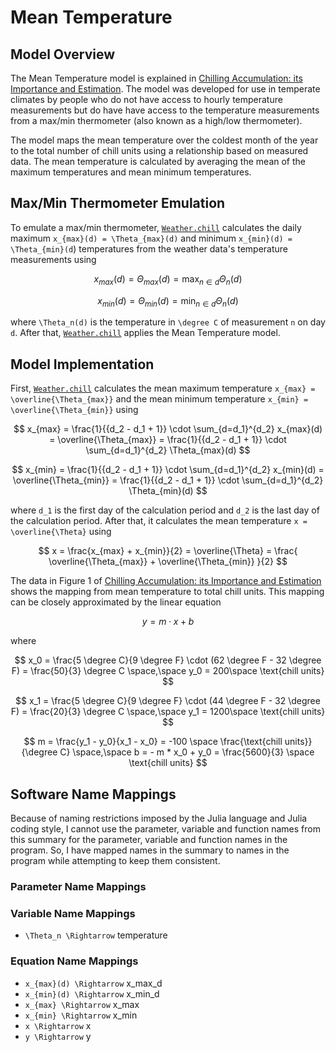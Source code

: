 # Mean Temperature

## Model Overview

The Mean Temperature model is explained in [Chilling Accumulation: its Importance and Estimation](https://aggie-horticulture.tamu.edu/stonefruit/chillacc.html). The model was developed for use in temperate climates by people who do not have access to hourly temperature measurements but do have have access to the temperature measurements from a max/min thermometer (also known as a high/low thermometer).

The model maps the mean temperature over the coldest month of the year to the total number of chill units using a relationship based on measured data. The mean temperature is calculated by averaging the mean of the maximum temperatures and mean minimum temperatures.

## Max/Min Thermometer Emulation

To emulate a max/min thermometer, [`Weather.chill`](@ref) calculates the daily maximum ``x_{max}(d) = \Theta_{max}(d)`` and minimum ``x_{min}(d) = \Theta_{min}(d``) temperatures from the weather data's temperature measurements using

```math

x_{max}(d) = \Theta_{max}(d)
=
\max_{n \in d} \Theta_n(d)

```

```math

x_{min}(d) = \Theta_{min}(d)
=
\min_{n \in d} \Theta_n(d)

```

where ``\Theta_n(d)`` is the temperature in ``\degree C`` of measurement ``n`` on day ``d``. After that, [`Weather.chill`](@ref) applies the Mean Temperature model.

## Model Implementation

First, [`Weather.chill`](@ref) calculates the mean maximum temperature ``x_{max} = \overline{\Theta_{max}}`` and the mean minimum temperature ``x_{min} = \overline{\Theta_{min}}`` using

```math

x_{max} =
\frac{1}{{d_2 - d_1 + 1}}
\cdot
\sum_{d=d_1}^{d_2}
x_{max}(d)
=
\overline{\Theta_{max}} = 
\frac{1}{{d_2 - d_1 + 1}}
\cdot
\sum_{d=d_1}^{d_2}
\Theta_{max}(d)

```

```math

x_{min} =
\frac{1}{{d_2 - d_1 + 1}}
\cdot
\sum_{d=d_1}^{d_2}
x_{min}(d)
=
\overline{\Theta_{min}} = 
\frac{1}{{d_2 - d_1 + 1}}
\cdot
\sum_{d=d_1}^{d_2}
\Theta_{min}(d)

```

where ``d_1`` is the first day of the calculation period and ``d_2`` is the last day of the calculation period. After that, it calculates the mean temperature ``x = \overline{\Theta}`` using

```math

x =
\frac{x_{max} + x_{min}}{2}
=
 \overline{\Theta}
=
\frac{
    \overline{\Theta_{max}}
    +
    \overline{\Theta_{min}}
}{2}

```

The data in Figure 1 of [Chilling Accumulation: its Importance and Estimation](https://aggie-horticulture.tamu.edu/stonefruit/chillacc.html) shows the mapping from mean temperature to total chill units. This mapping can be closely approximated by the linear equation

```math

y = m \cdot x + b

```

where

```math

x_0 = \frac{5 \degree C}{9 \degree F} \cdot
(62 \degree F - 32 \degree F) = \frac{50}{3} \degree C
\space,\space
y_0 = 200\space \text{chill units}

```

```math

x_1 = \frac{5 \degree C}{9 \degree F} \cdot (44 \degree F - 32 \degree F) = \frac{20}{3} \degree C
\space,\space
y_1 = 1200\space \text{chill units}

```

```math

m = \frac{y_1 - y_0}{x_1 - x_0} = -100 \space \frac{\text{chill units}}{\degree C}
\space,\space
b = - m * x_0 + y_0 = \frac{5600}{3} \space \text{chill units}

```

## Software Name Mappings

Because of naming restrictions imposed by the Julia language and Julia coding style, I cannot use the parameter, variable and function names from this summary for the parameter, variable and function names in the program. So, I have mapped names in the summary to names in the program while attempting to keep them consistent.

### Parameter Name Mappings

### Variable Name Mappings

- ``\Theta_n \Rightarrow`` temperature

### Equation Name Mappings

- ``x_{max}(d) \Rightarrow`` x_max_d
- ``x_{min}(d) \Rightarrow`` x_min_d
- ``x_{max} \Rightarrow`` x_max
- ``x_{min} \Rightarrow`` x_min
- ``x \Rightarrow`` x
- ``y \Rightarrow`` y
